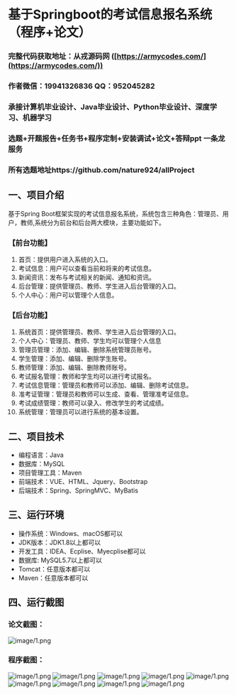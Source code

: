 基于Springboot的考试信息报名系统（程序+论文）
=
### 完整代码获取地址：从戎源码网 ([https://armycodes.com/](https://armycodes.com/))
### 作者微信：19941326836  QQ：952045282 
### 承接计算机毕业设计、Java毕业设计、Python毕业设计、深度学习、机器学习
### 选题+开题报告+任务书+程序定制+安装调试+论文+答辩ppt 一条龙服务
### 所有选题地址https://github.com/nature924/allProject

一、项目介绍
---
基于Spring Boot框架实现的考试信息报名系统，系统包含三种角色：管理员、用户，教师,系统分为前台和后台两大模块，主要功能如下。
### 【前台功能】

1. 首页：提供用户进入系统的入口。
2. 考试信息：用户可以查看当前和将来的考试信息。
3. 新闻资讯：发布与考试相关的新闻、通知和资讯。
4. 后台管理：提供管理员、教师、学生进入后台管理的入口。
5. 个人中心：用户可以管理个人信息。

### 【后台功能】

1. 系统首页：提供管理员、教师、学生进入后台管理的入口。
2. 个人中心：管理员、教师、学生均可以管理个人信息
3. 管理员管理：添加、编辑、删除系统管理员账号。
4. 学生管理：添加、编辑、删除学生账号。
5. 教师管理：添加、编辑、删除教师账号。
6. 考试报名管理：教师和学生均可以进行考试报名。
7. 考试信息管理：管理员和教师可以添加、编辑、删除考试信息。
8. 准考证管理：管理员和教师可以生成、查看、管理准考证信息。
9. 考试成绩管理：教师可以录入、修改学生的考试成绩。
10. 系统管理：管理员可以进行系统的基本设置。







二、项目技术
---
- 编程语言：Java
- 数据库：MySQL
- 项目管理工具：Maven
- 前端技术：VUE、HTML、Jquery、Bootstrap
- 后端技术：Spring、SpringMVC、MyBatis

三、运行环境
---
- 操作系统：Windows、macOS都可以
- JDK版本：JDK1.8以上都可以
- 开发工具：IDEA、Ecplise、Myecplise都可以
- 数据库: MySQL5.7以上都可以
- Tomcat：任意版本都可以
- Maven：任意版本都可以

四、运行截图
---
### 论文截图：
![image/1.png](limage/1.png)

### 程序截图：
![image/1.png](image/1.png)
![image/1.png](image/2.png)
![image/1.png](image/3.png)
![image/1.png](image/4.png)
![image/1.png](image/5.png)
![image/1.png](image/6.png)
![image/1.png](image/7.png)
![image/1.png](image/8.png)
![image/1.png](image/9.png)


